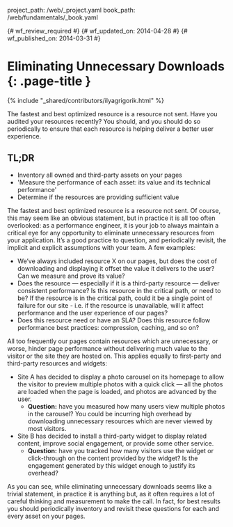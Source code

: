 project_path: /web/_project.yaml
book_path: /web/fundamentals/_book.yaml

{# wf_review_required #}
{# wf_updated_on: 2014-04-28 #}
{# wf_published_on: 2014-03-31 #}

# Eliminating Unnecessary Downloads {: .page-title }

{% include "_shared/contributors/ilyagrigorik.html" %}

The fastest and best optimized resource is a resource not sent. Have you audited your resources recently? You should, and you should do so periodically to ensure that each resource is helping deliver a better user experience.

## TL;DR
- Inventory all owned and third-party assets on your pages
- 'Measure the performance of each asset: its value and its technical performance'
- Determine if the resources are providing sufficient value

The fastest and best optimized resource is a resource not sent. Of course, this may seem like an obvious statement, but in practice it is all too often overlooked: as a performance engineer, it is your job to always maintain a critical eye for any opportunity to eliminate unnecessary resources from your application. It’s a good practice to question, and periodically revisit, the implicit and explicit assumptions with your team. A few examples:

* We’ve always included resource X on our pages, but does the cost of downloading and displaying it offset the value it delivers to the user? Can we measure and prove its value?
* Does the resource &mdash; especially if it is a third-party resource &mdash; deliver consistent performance? Is this resource in the critical path, or need to be? If the resource is in the critical path, could it be a single point of failure for our site - i.e. if the resource is unavailable, will it affect performance and the user experience of our pages?
* Does this resource need or have an SLA? Does this resource follow performance best practices: compression, caching, and so on?

All too frequently our pages contain resources which are unnecessary, or worse, hinder page performance without delivering much value to the visitor or the site they are hosted on. This applies equally to first-party and third-party resources and widgets:

* Site A has decided to display a photo carousel on its homepage to allow the visitor to preview multiple photos with a quick click &mdash; all the photos are loaded when the page is loaded, and photos are advanced by the user.
    * **Question:** have you measured how many users view multiple photos in the carousel? You could be incurring high overhead by downloading unnecessary resources which are never viewed by most visitors.
* Site B has decided to install a third-party widget to display related content, improve social engagement, or provide some other service.
    * **Question:** have you tracked how many visitors use the widget or click-through on the content provided by the widget? Is the engagement generated by this widget enough to justify its overhead?

As you can see, while eliminating unnecessary downloads seems like a trivial statement, in practice it is anything but, as it often requires a lot of careful thinking and measurement to make the call. In fact, for best results you should periodically inventory and revisit these questions for each and every asset on your pages.
